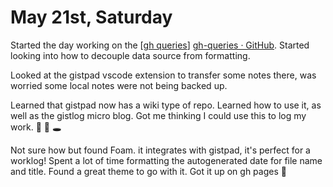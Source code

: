 # May 21st, Saturday

Started the day working on the [[gh queries]] [gh-queries · GitHub](https://gist.github.com/carlisia/07fa820be5e38d173b274ca8be67de39). Started looking into how to decouple data source from formatting.

Looked at the gistpad vscode extension to transfer some notes there, was worried some local notes were not being backed up.

Learned that gistpad now has a wiki type of repo. Learned how to use it, as well as the gistlog micro blog. Got me thinking I could use this to log my work. 🤔 🐰 🕳️

Not sure how but found Foam. it integrates with gistpad, it's perfect for a worklog! Spent a lot of time formatting the autogenerated date for file name and title. Found a great theme to go with it. Got it up on gh pages 🙌

[//begin]: # "Autogenerated link references for markdown compatibility"
[gh queries]: <../../notes/gh queries.md> "gh queries"
[//end]: # "Autogenerated link references"